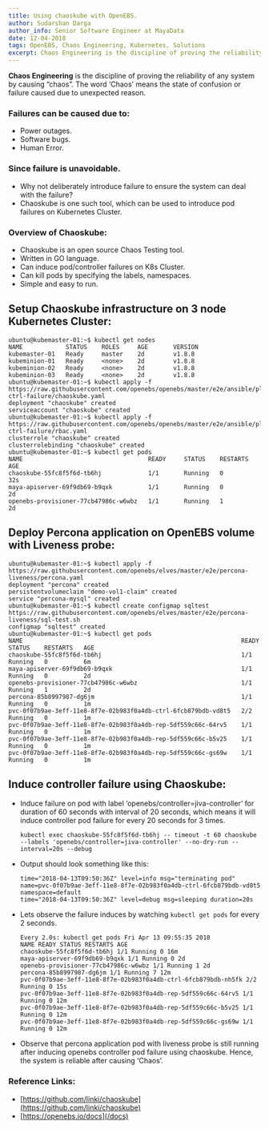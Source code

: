 ```yaml
---
title: Using chaoskube with OpenEBS.
author: Sudarshan Darga
author_info: Senior Software Engineer at MayaData
date: 12-04-2018
tags: OpenEBS, Chaos Engineering, Kubernetes, Solutions
excerpt: Chaos Engineering is the discipline of proving the reliability of any system by causing “chaos”. The word ‘Chaos’ means the state of confusion or failure caused due to unexpected reason.
---
```


**Chaos Engineering** is the discipline of proving the reliability of any system by causing “chaos”. The word ‘Chaos’ means the state of confusion or failure caused due to unexpected reason.

### Failures can be caused due to:

- Power outages.
- Software bugs.
- Human Error.

### Since failure is unavoidable.

- Why not deliberately introduce failure to ensure the system can deal with the failure?
- Chaoskube is one such tool, which can be used to introduce pod failures on Kubernetes Cluster.

### Overview of Chaoskube:

- Chaoskube is an open source Chaos Testing tool.
- Written in GO language.
- Can induce pod/controller failures on K8s Cluster.
- Can kill pods by specifying the labels, namespaces.
- Simple and easy to run.

## Setup Chaoskube infrastructure on 3 node Kubernetes Cluster:

```
ubuntu@kubemaster-01:~$ kubectl get nodes
NAME            STATUS    ROLES     AGE       VERSION
kubemaster-01   Ready     master    2d        v1.8.8
kubeminion-01   Ready     <none>    2d        v1.8.8
kubeminion-02   Ready     <none>    2d        v1.8.8
kubeminion-03   Ready     <none>    2d        v1.8.8
ubuntu@kubemaster-01:~$ kubectl apply -f https://raw.githubusercontent.com/openebs/openebs/master/e2e/ansible/playbooks/resiliency/test-ctrl-failure/chaoskube.yaml
deployment "chaoskube" created
serviceaccount "chaoskube" created
ubuntu@kubemaster-01:~$ kubectl apply -f https://raw.githubusercontent.com/openebs/openebs/master/e2e/ansible/playbooks/resiliency/test-ctrl-failure/rbac.yaml
clusterrole "chaoskube" created
clusterrolebinding "chaoskube" created
ubuntu@kubemaster-01:~$ kubectl get pods
NAME                                   READY     STATUS    RESTARTS   AGE
chaoskube-55fc8f5f6d-tb6hj             1/1       Running   0          32s
maya-apiserver-69f9db69-b9qxk          1/1       Running   0          2d
openebs-provisioner-77cb47986c-w6wbz   1/1       Running   1          2d
```

## Deploy Percona application on OpenEBS volume with Liveness probe:

```
ubuntu@kubemaster-01:~$ kubectl apply -f https://raw.githubusercontent.com/openebs/elves/master/e2e/percona-liveness/percona.yaml
deployment "percona" created
persistentvolumeclaim "demo-vol1-claim" created
service "percona-mysql" created
ubuntu@kubemaster-01:~$ kubectl create configmap sqltest https://raw.githubusercontent.com/openebs/elves/master/e2e/percona-liveness/sql-test.sh
configmap "sqltest" created
ubuntu@kubemaster-01:~$ kubectl get pods
NAME                                                             READY     STATUS    RESTARTS   AGE
chaoskube-55fc8f5f6d-tb6hj                                       1/1       Running   0          6m
maya-apiserver-69f9db69-b9qxk                                    1/1       Running   0          2d
openebs-provisioner-77cb47986c-w6wbz                             1/1       Running   1          2d
percona-85b8997987-dg6jm                                         1/1       Running   0          1m
pvc-0f07b9ae-3eff-11e8-8f7e-02b983f0a4db-ctrl-6fcb879bdb-vd8t5   2/2       Running   0          1m
pvc-0f07b9ae-3eff-11e8-8f7e-02b983f0a4db-rep-5df559c66c-64rv5    1/1       Running   0          1m
pvc-0f07b9ae-3eff-11e8-8f7e-02b983f0a4db-rep-5df559c66c-b5v25    1/1       Running   0          1m
pvc-0f07b9ae-3eff-11e8-8f7e-02b983f0a4db-rep-5df559c66c-gs69w    1/1       Running   0          1m
```

## Induce controller failure using Chaoskube:

- Induce failure on pod with label ‘openebs/controller=jiva-controller’ for duration of 60 seconds with interval of 20 seconds, which means it will induce controller pod failure for every 20 seconds for 3 times.

  ```
  kubectl exec chaoskube-55fc8f5f6d-tb6hj -- timeout -t 60 chaoskube --labels 'openebs/controller=jiva-controller' --no-dry-run --interval=20s --debug
  ```

- Output should look something like this:

  ```
  time="2018-04-13T09:50:36Z" level=info msg="terminating pod" name=pvc-0f07b9ae-3eff-11e8-8f7e-02b983f0a4db-ctrl-6fcb879bdb-vd8t5 namespace=default
  time="2018-04-13T09:50:36Z" level=debug msg=sleeping duration=20s
  ```

- Lets observe the failure induces by watching `kubectl get pods` for every 2 seconds.

  ```
  Every 2.0s: kubectl get pods Fri Apr 13 09:55:35 2018
  NAME READY STATUS RESTARTS AGE
  chaoskube-55fc8f5f6d-tb6hj 1/1 Running 0 16m
  maya-apiserver-69f9db69-b9qxk 1/1 Running 0 2d
  openebs-provisioner-77cb47986c-w6wbz 1/1 Running 1 2d
  percona-85b8997987-dg6jm 1/1 Running 7 12m
  pvc-0f07b9ae-3eff-11e8-8f7e-02b983f0a4db-ctrl-6fcb879bdb-nh5fk 2/2 Running 0 15s
  pvc-0f07b9ae-3eff-11e8-8f7e-02b983f0a4db-rep-5df559c66c-64rv5 1/1 Running 0 12m
  pvc-0f07b9ae-3eff-11e8-8f7e-02b983f0a4db-rep-5df559c66c-b5v25 1/1 Running 0 12m
  pvc-0f07b9ae-3eff-11e8-8f7e-02b983f0a4db-rep-5df559c66c-gs69w 1/1 Running 0 12m
  ```

- Observe that percona application pod with liveness probe is still running after inducing openebs controller pod failure using chaoskube. Hence, the system is reliable after causing ‘Chaos’.

### Reference Links:

- [https://github.com/linki/chaoskube](https://github.com/linki/chaoskube)
- [https://openebs.io/docs](/docs)
